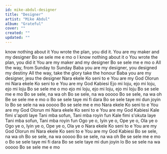 ```yaml
---
id: mike-abdul-designer
title: "Designer"
artist: "Mike Abdul"
album: "Grateful"
cover: ""
created: ""
updated: ""
---
```


know nothing about it
You wrote the plan, you did it.
You are my maker and my designer
Bo se sele me e mo o
I know nothing about it o
You wrote the plan, you did it
You are my maker and my designer
Bo se sele me e mo o
All the way, from Sunday to Sunday
Baba you are my designer, you designed my destiny
All the way, take the glory take the honour
Baba you are my designer, jesu the designer
Nara ekele
Ko seni to e
You are my God
Olorun mi
Nara ekele
Ko seni to e
You are my God
Kabiesi
Ejo mi loju, ejo mi loju, ejo mi loju
Bo se sele me o mo
ejo mi loju, ejo mi loju, ejo mi loju
Bo se sele me e mo
Bo se sele, na wa oh
Bo se sele, na wa ooooo
Bo se sele, na wa oh
Be se sele me e mo o
Bo se sele taye mi fi dara
Bo se sele taye mi dun joyin lo
Bo se sele na wa ooooo
Bo se sele me e mo
Nara ekele
Ko seni to e
You are my God
Olorun mi
Nara ekele
Ko seni to e
You are my God
Kabiesi
Kale fimi s'apoti laye
Tani mba sofun, Tani mba royin fun
Kale fimi s'okuta laye
Tani mba sofun, Tani mba royin fun
Ogo ye o, Iyin ye o, Ope ye o, Ola ye o
Ogo ye o, Iyin ye o, Ope ye o, Ola ye o
Nara ekele
Ko seni to e
You are my God
Olorun mi
Nara ekele
Ko seni to e
You are my God
Kabiesi
Bo se sele, na wa oh
Bo se sele, na wa ooooo
Bo se sele, na wa oh
Be se sele me e mo o
Bo se sele taye mi fi dara
Bo se sele taye mi dun joyin lo
Bo se sele na wa ooooo
Bo se sele me e mo